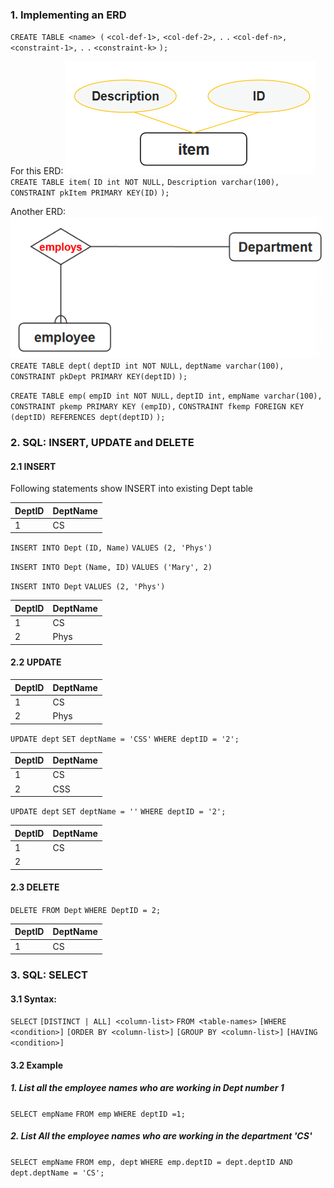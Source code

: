 ### 1. Implementing an ERD
`CREATE TABLE <name> (`
	`<col-def-1>,`
	`<col-def-2>,`
	`.`
	`.`
	`<col-def-n>,`
	`<constraint-1>,`
	`.`
	`.`
	`<constraint-k>`
`);`

For this ERD:
![](_attachments/Pasted%20image%2020240329152203.png)
`CREATE TABLE item(`
	`ID int NOT NULL,`
	`Description varchar(100),`
	`CONSTRAINT pkItem PRIMARY KEY(ID)`
`);`


Another ERD:
![](_attachments/Pasted%20image%2020240329152527.png)
`CREATE TABLE dept(`
`deptID int NOT NULL,`
`deptName varchar(100),`
`CONSTRAINT pkDept PRIMARY KEY(deptID)`
`);`

`CREATE TABLE emp(`
`empID int NOT NULL,`
`deptID int,`
`empName varchar(100),`
`CONSTRAINT pkemp PRIMARY KEY (empID),`
`CONSTRAINT fkemp FOREIGN KEY (deptID) REFERENCES dept(deptID)`
`);`

### 2. SQL: INSERT, UPDATE and DELETE

#### 2.1 INSERT
Following statements show INSERT into existing Dept table

| DeptID | DeptName |
| ------ | -------- |
| 1      | CS       |

`INSERT INTO Dept`
`(ID, Name)`
`VALUES (2, 'Phys')`

`INSERT INTO Dept`
`(Name, ID)`
`VALUES ('Mary', 2)`

`INSERT INTO Dept`
`VALUES (2, 'Phys')`

| DeptID | DeptName |
| ------ | -------- |
| 1      | CS       |
| 2      | Phys     |

#### 2.2 UPDATE

| DeptID | DeptName |
| ------ | -------- |
| 1      | CS       |
| 2      | Phys     |

`UPDATE dept`
`SET deptName = 'CSS'`
`WHERE deptID = '2';`

| DeptID | DeptName |
| ------ | -------- |
| 1      | CS       |
| 2      | CSS      |

`UPDATE dept`
`SET deptName = ''`
`WHERE deptID = '2';`

| DeptID | DeptName |
| ------ | -------- |
| 1      | CS       |
| 2      |          |

#### 2.3 DELETE
`DELETE FROM Dept`
`WHERE DeptID = 2;`

| DeptID | DeptName |
| ------ | -------- |
| 1      | CS       |

### 3. SQL: SELECT
#### 3.1 Syntax:
`SELECT`
	`[DISTINCT | ALL] <column-list>`
	`FROM <table-names>`
	`[WHERE <condition>]`
	`[ORDER BY <column-list>]`
	`[GROUP BY <column-list>]`
	`[HAVING <condition>]`
#### 3.2 Example
##### 1. List all the employee names who are working in Dept number 1
`SELECT empName`
`FROM emp`
`WHERE deptID =1;`
##### 2. List All the employee names who are working in the department 'CS'
`SELECT empName`
`FROM emp, dept`
`WHERE emp.deptID = dept.deptID AND dept.deptName = 'CS';`

